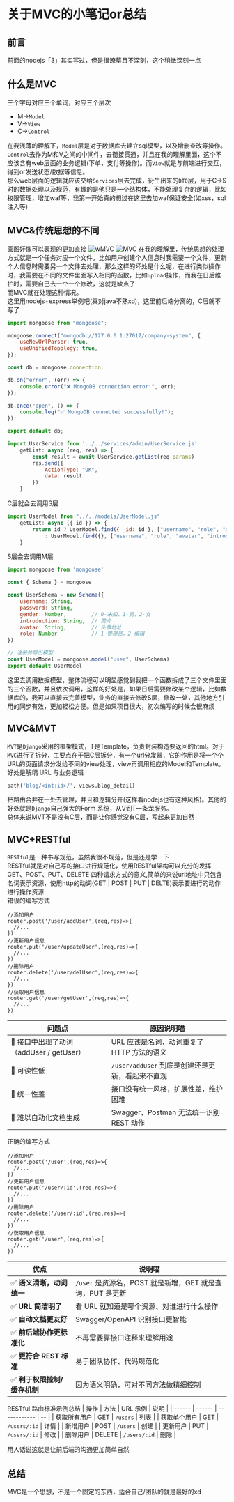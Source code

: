 # 关于MVC的小笔记or总结


## 前言
前面的nodejs「3」其实写过，但是很潦草且不深刻，这个稍微深刻一点

## 什么是MVC
三个字母对应三个单词，对应三个层次  

+ M->`Model`
+ V->`View`
+ C->`Control`

在我浅薄的理解下，`Model`层是对于数据库去建立sql模型，以及增删查改等操作。`Control`去作为M和V之间的中间件，去衔接贯通，并且在我的理解里面，这个不应该含有web层面的业务逻辑(下单，支付等操作)。而`View`就是与前端进行交互，得到or发送状态/数据等信息。  
那么web层面的逻辑就应该交给`Services`层去完成，衍生出来的`DTO`层，用于C->S时的数据处理以及规范，有趣的是他只是一个结构体，不能处理复杂的逻辑，比如权限管理，增加waf等，我第一开始真的想过在这里去加waf保证安全(如xss，sql注入等)  

## MVC&传统思想的不同
画图好像可以表现的更加直接
![wMVC](images/wu.png)
![MVC](images/1.png)
在我的理解里，传统思想的处理方式就是一个任务对应一个文件，比如用户创建个人信息时我需要一个文件，更新个人信息时需要另一个文件去处理，那么这样的坏处是什么呢，在进行类似操作时，我需要在不同的文件里面写入相同的函数，比如`upload`操作，而我在日后维护时，需要自己去一个一个修改，这就是缺点了  
而MVC就在处理这种情况。  
这里用nodejs+express举例吧(真对java不熟xd)，这里前后端分离的，C层就不写了  

```db.config.js
import mongoose from "mongoose";

mongoose.connect("mongodb://127.0.0.1:27017/company-system", {
    useNewUrlParser: true,
    useUnifiedTopology: true,
});

const db = mongoose.connection;

db.on("error", (err) => {
    console.error("❌ MongoDB connection error:", err);
});

db.once("open", () => {
    console.log("✅ MongoDB connected successfully!");
});

export default db;
```

```UserController.js
import UserService from '../../services/admin/UserService.js'
    getList: async (req, res) => {
        const result = await UserService.getList(req.params)
        res.send({
            ActionType: "OK",
            data: result
        })
    }
```

C层就会去调用S层

```UserService.js
import UserModel from "../../models/UserModel.js"
    getList: async ({ id }) => {
        return id ? UserModel.find({ _id: id }, ["username", "role", "avatar", "introduction", "gender"])
            : UserModel.find({}, ["username", "role", "avatar", "introduction", "gender"])
    }
```

S层会去调用M层

```UserModel.js
import mongoose from 'mongoose'

const { Schema } = mongoose

const UserSchema = new Schema({
    username: String,
    password: String,
    gender: Number,        // 0-未知，1-男，2-女
    introduction: String,  // 简介
    avatar: String,        // 头像地址
    role: Number           // 1-管理员，2-编辑
})

// 注册并导出模型
const UserModel = mongoose.model("user", UserSchema)
export default UserModel
```

这里去调用数据模型，整体流程可以明显感觉到我把一个函数拆成了三个文件里面的三个函数，并且依次调用，这样的好处是，如果日后需要修改某个逻辑，比如数据库的，我可以直接去完善模型，业务的直接去修改S层，修改一处，其他地方引用的同步有效，更加轻松方便。但是如果项目很大，初次编写的时候会很麻烦

## MVC&MVT
`MVT`是`Django`采用的框架模式，T是Template，负责封装构造要返回的html。对于`MVC`进行了拆分，主要点在于把C层拆分，有一个url分发器，它的作用是将一个个URL的页面请求分发给不同的view处理，view再调用相应的Model和Template。好处是解耦 URL 与业务逻辑
```urls.py
path('blog/<int:id>/', views.blog_detail)
```
把路由合并在一处去管理，并且和逻辑分开(这样看nodejs也有这种风格)。其他的好处就是`Django`自己强大的Form 系统，从V到T一条龙服务。  
总体来说MVT不是没有C层，而是让你感觉没有C层，写起来更加自然

## MVC+RESTful
`RESTful`是一种书写规范，虽然我很不规范，但是还是学一下  
RESTful就是对自己写的接口进行规范化，使用RESTful架构可以充分的发挥GET、POST、PUT、DELETE 四种请求方式的意义,简单的来说url地址中只包含名词表示资源，使用http的动词(GET | POST | PUT | DELTE)表示要进行的动作进行操作资源  
错误的编写方式
```
//添加用户
router.post('/user/addUser',(req,res)=>{
  //...
})
//更新用户信息
router.put('/user/updateUser',(req,res)=>{
  //...
})
//删除用户
router.delete('/user/delUser',(req,res)=>{
  //...
})
//获取用户信息
router.get('/user/getUser',(req,res)=>{
  //...
})
```
| 问题点                            | 原因说明喵                            |
| ------------------------------ | -------------------------------- |
| 🚫 接口中出现了动词（addUser / getUser） | URL 应该是名词，动词重复了 HTTP 方法的语义       |
| 🚫 可读性低                        | `/user/addUser` 到底是创建还是更新，看起来不直观 |
| 🚫 统一性差                        | 接口没有统一风格，扩展性差，维护困难               |
| 🚫 难以自动化文档生成                   | Swagger、Postman 无法统一识别 REST 动作   |


正确的编写方式
```
//添加用户
router.post('/user',(req,res)=>{
  //...
})
//更新用户信息
router.put('/user/:id',(req,res)=>{
  //...
})
//删除用户
router.delete('/user/:id',(req,res)=>{
  //...
})
//获取用户信息
router.get('/user',(req,res)=>{
  //...
})
```
| 优点           | 说明喵                                     |
| ----------------- | --------------------------------------- |
| ✅ **语义清晰，动词统一**   | `/user` 是资源名，POST 就是新增，GET 就是查询，PUT 是更新 |
| ✅ **URL 简洁明了**    | 看 URL 就知道是哪个资源、对谁进行什么操作                 |
| ✅ **自动文档更友好**     | Swagger/OpenAPI 识别接口更智能                 |
| ✅ **前后端协作更标准化**   | 不再需要靠接口注释来理解用途                          |
| ✅ **更符合 REST 标准** | 易于团队协作、代码规范化                            |
| ✅ **利于权限控制/缓存机制** | 因为语义明确，可对不同方法做精细控制                      |

RESTful 路由标准示例总结
| 操作     | 方法     | URL 示例       | 说明 |
| ------ | ------ | ------------ | -- |
| 获取所有用户 | GET    | `/users`     | 列表 |
| 获取单个用户 | GET    | `/users/:id` | 详情 |
| 新增用户   | POST   | `/users`     | 创建 |
| 更新用户   | PUT    | `/users/:id` | 修改 |
| 删除用户   | DELETE | `/users/:id` | 删除 |

用人话说这就是让前后端的沟通更加简单自然

## 总结
MVC是一个思想，不是一个固定的东西，适合自己/团队的就是最好的xd
